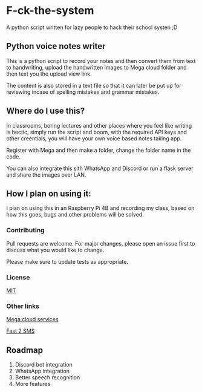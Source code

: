 # F-ck-the-system
A python script written for lazy people to hack their school systen ;D

## Python voice notes writer

This is a python script to record your notes and then convert them from text to handwriting, upload the handwritten images to Mega cloud folder and then text you the upload view link.

The content is also stored in a text file so that it can later be put up for reviewing incase of spelling mistakes and grammar mistakes.

## Where do I use this?
In classrooms, boring lectures and other places where you feel like writing is hectic, simply run the script and boom, with the required API keys and other creentials, you will have your own voice based notes taking app.

Register with Mega and then make a folder, change the folder name in the code.

You can also integrate this sith WhatsApp and Discord or run a flask server and share the images over LAN.

## How I plan on using it:
I plan on using this in an Raspberry Pi 4B and recording my class, based on how this goes, bugs and other problems will be solved.

### Contributing
Pull requests are welcome. For major changes, please open an issue first to discuss what you would like to change.

Please make sure to update tests as appropriate.

### License
[MIT](https://opensource.org/licenses/MIT)

### Other links
[Mega cloud services](https://mega.nz/)

[Fast 2 SMS](https://www.fast2sms.com/)

## Roadmap

1. Discord bot integration
2. WhatsApp integration
3. Better speech recognition
4. More features
